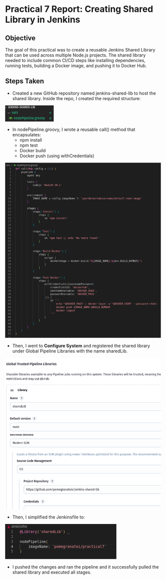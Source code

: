 # Practical 7 Report: Creating Shared Library in Jenkins

## Objective
The goal of this practical was to create a reusable Jenkins Shared Library that can be used across multiple Node.js projects. The shared library needed to include common CI/CD steps like installing dependencies, running tests, building a Docker image, and pushing it to Docker Hub.

## Steps Taken

- Created a new GitHub repository named jenkins-shared-lib to host the shared library. Inside the repo, I created the required structure:

![alt text](img/1.png)

- In nodePipeline.groovy, I wrote a reusable call() method that encapsulates:
    - npm install
    - npm test
    - Docker build
    - Docker push (using withCredentials)

![alt text](img/2.png)

- Then, I went to **Configure System** and registered the shared library under Global Pipeline Libraries with the name sharedLib.

![alt text](img/3.png)
![alt text](img/4.png)

- Then, I simplified the Jenkinsfile to:

![alt text](img/5.png)

- I pushed the changes and ran the pipeline and it successfully pulled the shared library and executed all stages.
